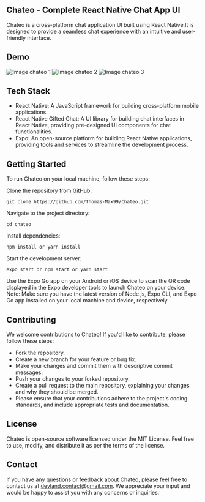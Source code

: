## Chateo - Complete React Native Chat App UI

Chateo is a cross-platform chat application UI built using React Native.It is designed to provide a seamless chat experience with an intuitive and user-friendly interface.

## Demo

![Image chateo 1](https://i.ibb.co/7GDb1JW/chateo.png)
![Image chateo 2](https://i.ibb.co/QFpZXvW/chateo1.png)
![Image chateo 3](https://i.ibb.co/hXHy1mh/chateo2.png)

## Tech Stack

- React Native: A JavaScript framework for building cross-platform mobile applications.
- React Native Gifted Chat: A UI library for building chat interfaces in React Native, providing pre-designed UI components for chat functionalities.
- Expo: An open-source platform for building React Native applications, providing tools and services to streamline the development process.

## Getting Started

To run Chateo on your local machine, follow these steps:

Clone the repository from GitHub:

```
git clone https://github.com/Thomas-Max99/Chateo.git
```

Navigate to the project directory:

```
cd chateo
```

Install dependencies:

```
npm install or yarn install
```

Start the development server:

```
expo start or npm start or yarn start
```

Use the Expo Go app on your Android or iOS device to scan the QR code displayed in the Expo developer tools to launch Chateo on your device.
Note: Make sure you have the latest version of Node.js, Expo CLI, and Expo Go app installed on your local machine and device, respectively.

## Contributing

We welcome contributions to Chateo! If you'd like to contribute, please follow these steps:

- Fork the repository.
- Create a new branch for your feature or bug fix.
- Make your changes and commit them with descriptive commit messages.
- Push your changes to your forked repository.
- Create a pull request to the main repository, explaining your changes and why they should be merged.
- Please ensure that your contributions adhere to the project's coding standards, and include appropriate tests and documentation.

## License

Chateo is open-source software licensed under the MIT License. Feel free to use, modify, and distribute it as per the terms of the license.

## Contact

If you have any questions or feedback about Chateo, please feel free to contact us at devland.contact@gmail.com. We appreciate your input and would be happy to assist you with any concerns or inquiries.
